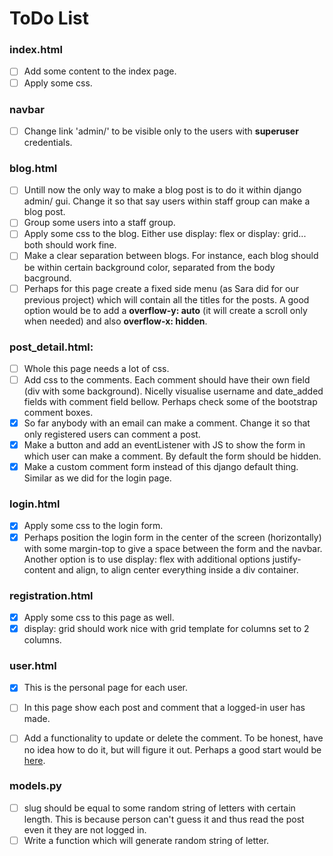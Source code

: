 # ToDo List

### **index.html**

- [ ] Add some content to the index page.
- [ ] Apply some css.

### **navbar**

- [ ] Change link 'admin/' to be visible only to the users with **superuser** credentials.

### **blog.html**

- [ ] Untill now the only way to make a blog post is to do it within django admin/ gui. Change it so that say users within staff group can make a blog post.
- [ ] Group some users into a staff group.
- [ ] Apply some css to the blog. Either use display: flex or display: grid... both should work fine.
- [ ] Make a clear separation between blogs. For instance, each blog should be within certain background color, separated from the body bacground.
- [ ] Perhaps for this page create a fixed side menu (as Sara did for our previous project) which will contain all the titles for the posts. A good option would be to add a **overflow-y: auto** (it will create a scroll only when needed) and also **overflow-x: hidden**.

### **post_detail.html:**

- [ ] Whole this page needs a lot of css.
- [ ] Add css to the comments. Each comment should have their own field (div with some background). Nicelly visualise username and date_added fields with comment field bellow. Perhaps check some of the bootstrap comment boxes.
- [x] So far anybody with an email can make a comment. Change it so that only registered users can comment a post.
- [x] Make a button and add an eventListener with JS to show the form in which user can make a comment. By default the form should be hidden.
- [x] Make a custom comment form instead of this django default thing. Similar as we did for the login page.

### **login.html**

- [x] Apply some css to the login form.
- [x] Perhaps position the login form in the center of the screen (horizontally) with some margin-top to give a space between the form and the navbar. Another option is to use display: flex with additional options justify-content and align, to align center everything inside a div container.

### **registration.html**

- [x] Apply some css to this page as well.
- [x] display: grid should work nice with grid template for columns set to 2 columns.

### **user.html**

- [x] This is the personal page for each user.

- [ ] In this page show each post and comment that a logged-in user has made.
- [ ] Add a functionality to update or delete the comment. To be honest, have no idea how to do it, but will figure it out. Perhaps a good start would be [here](https://www.geeksforgeeks.org/django-crud-create-retrieve-update-delete-function-based-views/).

### **models.py**

- [ ] slug should be equal to some random string of letters with certain length. This is because person can't guess it and thus read the post even it they are not logged in.
- [ ] Write a function which will generate random string of letter.
